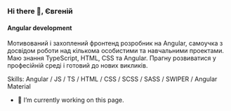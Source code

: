 ### Hi there 👋, Євгеній
#### Angular development
Мотивований і захоплений фронтенд розробник на Angular, самоучка з досвідом роботи над кількома особистими та навчальними проектами. Маю знання TypeScript, HTML, CSS та Angular. Прагну розвиватися у професійній среді і готовий до нових викликів.

Skills: Angular / JS / TS / HTML / CSS / SCSS / SASS / SWIPER / Angular Material 

- 🔭 I’m currently working on this page. 




